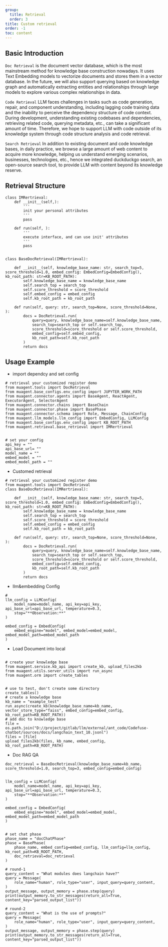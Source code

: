 ```yaml
---
group:
  title: Retrieval
  order: 3
title: Custom retrieval
order: -1
toc: content
---
```


## Basic Introduction

`Doc Retrieval` is the document vector database, which is the most mainstream method for knowledge base construction nowadays. It uses Text Embedding models to vectorize documents and stores them in a vector database. In the future, we will also support querying based on knowledge graph and automatically extracting entities and relationships through large models to explore various complex relationships in data.

`Code Retrieval` LLM faces challenges in tasks such as code generation, repair, and component understanding, including lagging code training data and the inability to perceive the dependency structure of code context. During development, understanding existing codebases and dependencies, retrieving related code, querying metadata, etc., can take a significant amount of time. Therefore, we hope to support LLM with code outside of its knowledge system through code structure analysis and code retrieval.

`Search Retrieval` In addition to existing document and code knowledge bases, in daily practice, we browse a large amount of web content to acquire more knowledge, helping us understand emerging scenarios, businesses, technologies, etc., hence we integrated duckduckgo search, an open-source search tool, to provide LLM with content beyond its knowledge reserve.

## Retrieval Structure

```
class IMRertrieval:
    def __init__(self,):
        '''
        init your personal attributes
        '''
        pass

    def run(self, ):
        '''
        execute interface, and can use init' attributes
        '''
        pass


class BaseDocRetrieval(IMRertrieval):

    def __init__(self, knowledge_base_name: str, search_top=5, score_threshold=1.0, embed_config: EmbedConfig=EmbedConfig(), kb_root_path: str=KB_ROOT_PATH):
        self.knowledge_base_name = knowledge_base_name
        self.search_top = search_top
        self.score_threshold = score_threshold
        self.embed_config = embed_config
        self.kb_root_path = kb_root_path

    def run(self, query: str, search_top=None, score_threshold=None, ):
        docs = DocRetrieval.run(
            query=query, knowledge_base_name=self.knowledge_base_name,
            search_top=search_top or self.search_top,
            score_threshold=score_threshold or self.score_threshold,
            embed_config=self.embed_config,
            kb_root_path=self.kb_root_path
        )
        return docs
```

## Usage Example

- import dependcy and set config

```
# retrieval your customized register demo
from muagent.tools import DocRetrieval
from muagent.base_configs.env_config import JUPYTER_WORK_PATH
from muagent.connector.agents import BaseAgent, ReactAgent, ExecutorAgent, SelectorAgent
from muagent.connector.chains import BaseChain
from muagent.connector.phase import BasePhase
from muagent.connector.schema import Role, Message, ChainConfig
from muagent.llm_models.llm_config import EmbedConfig, LLMConfig
from muagent.base_configs.env_config import KB_ROOT_PATH
from muagent.retrieval.base_retrieval import IMRertrieval


# set your config
api_key = ""
api_base_url= ""
model_name = ""
embed_model = ""
embed_model_path = ""
```

- Customed retrieval

```
# retrieval your customized register demo
from muagent.tools import DocRetrieval
class BaseDocRetrieval(IMRertrieval):

    def __init__(self, knowledge_base_name: str, search_top=5, score_threshold=1.0, embed_config: EmbedConfig=EmbedConfig(), kb_root_path: str=KB_ROOT_PATH):
        self.knowledge_base_name = knowledge_base_name
        self.search_top = search_top
        self.score_threshold = score_threshold
        self.embed_config = embed_config
        self.kb_root_path = kb_root_path

    def run(self, query: str, search_top=None, score_threshold=None, ):
        docs = DocRetrieval.run(
            query=query, knowledge_base_name=self.knowledge_base_name,
            search_top=search_top or self.search_top,
            score_threshold=score_threshold or self.score_threshold,
            embed_config=self.embed_config,
            kb_root_path=self.kb_root_path
        )
        return docs
```

- llm&embedding Config

```
#
llm_config = LLMConfig(
    model_name=model_name, api_key=api_key,  api_base_url=api_base_url, temperature=0.3,
    stop="**Observation:**"
)

embed_config = EmbedConfig(
    embed_engine="model", embed_model=embed_model, embed_model_path=embed_model_path
)

```

- Load Document into local

```

# create your knowledge base
from muagent.service.kb_api import create_kb, upload_files2kb
from muagent.utils.server_utils import run_async
from muagent.orm import create_tables


# use to test, don't create some directory
create_tables()
# create a knowledge base
kb_name = "example_test"
run_async(create_kb(knowledge_base_name=kb_name, vector_store_type="faiss", embed_config=embed_config, kb_root_path=KB_ROOT_PATH))
# add doc to knowledge base
file = os.path.join("D://project/gitlab/llm/external/ant_code/Codefuse-chatbot/sources/docs/langchain_text_10.jsonl")
files = [file]
upload_files2kb(files, kb_name, embed_config, kb_root_path=KB_ROOT_PATH)
```

- Doc RAG QA

```
doc_retrieval = BaseDocRetrieval(knowledge_base_name=kb_name, score_threshold=1.0, search_top=3, embed_config=embed_config)


llm_config = LLMConfig(
    model_name=model_name, api_key=api_key,  api_base_url=api_base_url, temperature=0.3,
    stop="**Observation:**"
)

embed_config = EmbedConfig(
    embed_engine="model", embed_model=embed_model, embed_model_path=embed_model_path
)


# set chat phase
phase_name = "docChatPhase"
phase = BasePhase(
    phase_name, embed_config=embed_config, llm_config=llm_config, kb_root_path=KB_ROOT_PATH,
    doc_retrieval=doc_retrieval
)

# round-1
query_content = "What modules does langchain have?"
query = Message(
    role_name="human", role_type="user", input_query=query_content,
)
output_message, output_memory = phase.step(query)
print(output_memory.to_str_messages(return_all=True, content_key="parsed_output_list"))

# round-2
query_content = "What is the use of prompts?"
query = Message(
    role_name="human", role_type="user", input_query=query_content,
)
output_message, output_memory = phase.step(query)
print(output_memory.to_str_messages(return_all=True, content_key="parsed_output_list"))
```
